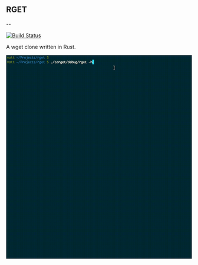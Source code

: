 ## RGET
--

[![Build Status](https://travis-ci.org/mattgathu/rget.svg?branch=master)](https://travis-ci.org/mattgathu/rget)

A wget clone written in Rust.

![animation](rget.gif?raw=true "rget animated")
